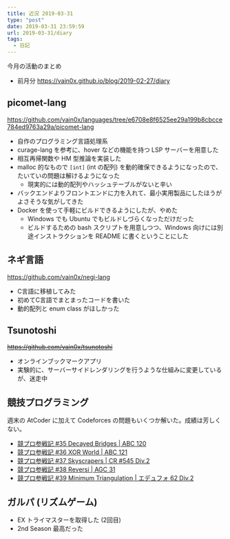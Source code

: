 ```yaml
---
title: 近況 2019-03-31
type: "post"
date: 2019-03-31 23:59:59
url: 2019-03-31/diary
tags:
  - 日記
---
```


<!--more-->

今月の活動のまとめ

- 前月分 <https://vain0x.github.io/blog/2019-02-27/diary>

## picomet-lang

<https://github.com/vain0x/languages/tree/e6708e8f6525ee29a199b8cbcce784ed9763a29a/picomet-lang>

- 自作のプログラミング言語処理系
- curage-lang を参考に、hover などの機能を持つ LSP サーバーを用意した
- 相互再帰関数や HM 型推論を実装した
- malloc 的なもので `[int]` (int の配列) を動的確保できるようになったので、たいていの問題は解けるようになった
    - 現実的には動的配列やハッシュテーブルがないと辛い
- バックエンドよりフロントエンドに力を入れて、最小実用製品にしたほうがよさそうな気がしてきた
- Docker を使って手軽にビルドできるようにしたが、やめた
    - Windows でも Ubuntu でもビルドしづらくなっただけだった
    - ビルドするための bash スクリプトを用意しつつ、Windows 向けには別途インストラクションを README に書くということにした

## ネギ言語

<https://github.com/vain0x/negi-lang>

- C言語に移植してみた
- 初めてC言語でまとまったコードを書いた
- 動的配列と enum class がほしかった

## Tsunotoshi

~~<https://github.com/vain0x/tsunotoshi>~~

- オンラインブックマークアプリ
- 実験的に、サーバーサイドレンダリングを行うような仕組みに変更しているが、迷走中

## 競技プログラミング

週末の AtCoder に加えて Codeforces の問題もいくつか解いた。成績は芳しくない。

- [競プロ参戦記 #35 Decayed Bridges | ABC 120](https://qiita.com/vain0x/items/b869075e3df587e2ecde)
- [競プロ参戦記 #36 XOR World | ABC 121](https://qiita.com/vain0x/items/9faf89f843f96d8c46cd)
- [競プロ参戦記 #37 Skyscrapers | CR #545 Div.2](https://qiita.com/vain0x/items/cd075fd5229fa6ec5ef5)
- [競プロ参戦記 #38 Reversi | AGC 31](https://qiita.com/vain0x/items/9adda58a3fc6d31fff3e)
- [競プロ参戦記 #39 Minimum Triangulation | エデュフォ 62 Div.2](https://qiita.com/vain0x/items/671ebca10c08b161d1bf)

## ガルパ (リズムゲーム)

- EX トライマスターを取得した (2回目)
- 2nd Season 最高だった
